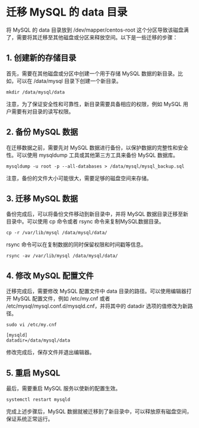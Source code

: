 # 迁移 MySQL 的 data 目录

将 MySQL 的 data 目录放到 /dev/mapper/centos-root 这个分区导致该磁盘满了，需要将其迁移至其他磁盘或分区来释放空间。以下是一些迁移的步骤：

## 1. 创建新的存储目录

首先，需要在其他磁盘或分区中创建一个用于存储 MySQL 数据的新目录。比如，可以在 /data/mysql 目录下创建一个新目录。

```shell
mkdir /data/mysql/data
```

注意，为了保证安全性和可靠性，新目录需要具备相应的权限，例如 MySQL 用户需要有对目录的读写权限。

## 2. 备份 MySQL 数据

在迁移数据之前，需要先对 MySQL 数据进行备份，以保护数据的完整性和安全性。可以使用 mysqldump 工具或其他第三方工具来备份 MySQL 数据库。

```shell
mysqldump -u root -p --all-databases > /data/mysql/mysql_backup.sql
```

注意，备份的文件大小可能很大，需要足够的磁盘空间来存储。

## 3. 迁移 MySQL 数据

备份完成后，可以将备份文件移动到新目录中，并将 MySQL 数据目录迁移至新目录中。可以使用 cp 命令或者 rsync 命令来复制MySQL数据目录。

```shell
cp -r /var/lib/mysql /data/mysql/data/
```

rsync 命令可以在复制数据的同时保留权限和时间戳等信息。

```shell
rsync -av /var/lib/mysql /data/mysql/data/
```

## 4. 修改 MySQL 配置文件

迁移完成后，需要修改 MySQL 配置文件中 data 目录的路径。可以使用编辑器打开 MySQL 配置文件，例如 /etc/my.cnf 或者 /etc/mysql/mysql.conf.d/mysqld.cnf，并将其中的 datadir 选项的值修改为新路径。

```shell
sudo vi /etc/my.cnf
```

```shell
[mysqld]
datadir=/data/mysql/data
```

修改完成后，保存文件并退出编辑器。

## 5. 重启 MySQL

最后，需要重启 MySQL 服务以使新的配置生效。

```shell
systemctl restart mysqld
```

完成上述步骤后，MySQL 数据就被迁移到了新目录中，可以释放原有磁盘空间，保证系统正常运行。